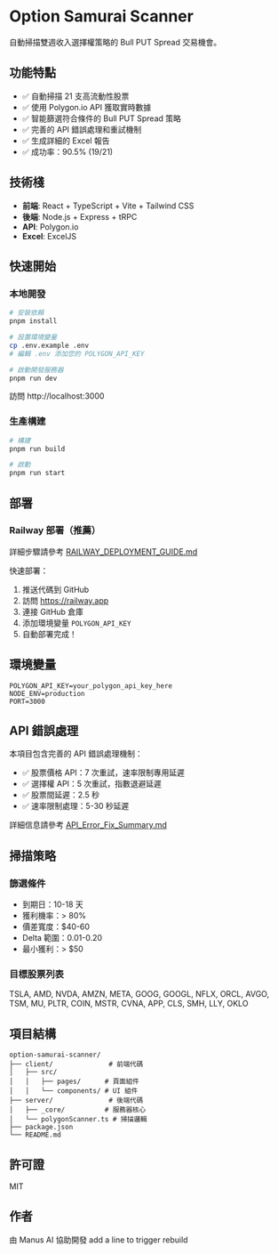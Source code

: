 # Option Samurai Scanner

自動掃描雙週收入選擇權策略的 Bull PUT Spread 交易機會。

## 功能特點

- ✅ 自動掃描 21 支高流動性股票
- ✅ 使用 Polygon.io API 獲取實時數據
- ✅ 智能篩選符合條件的 Bull PUT Spread 策略
- ✅ 完善的 API 錯誤處理和重試機制
- ✅ 生成詳細的 Excel 報告
- ✅ 成功率：90.5% (19/21)

## 技術棧

- **前端**: React + TypeScript + Vite + Tailwind CSS
- **後端**: Node.js + Express + tRPC
- **API**: Polygon.io
- **Excel**: ExcelJS

## 快速開始

### 本地開發

```bash
# 安裝依賴
pnpm install

# 設置環境變量
cp .env.example .env
# 編輯 .env 添加您的 POLYGON_API_KEY

# 啟動開發服務器
pnpm run dev
```

訪問 http://localhost:3000

### 生產構建

```bash
# 構建
pnpm run build

# 啟動
pnpm run start
```

## 部署

### Railway 部署（推薦）

詳細步驟請參考 [RAILWAY_DEPLOYMENT_GUIDE.md](./RAILWAY_DEPLOYMENT_GUIDE.md)

快速部署：
1. 推送代碼到 GitHub
2. 訪問 https://railway.app
3. 連接 GitHub 倉庫
4. 添加環境變量 `POLYGON_API_KEY`
5. 自動部署完成！

## 環境變量

```env
POLYGON_API_KEY=your_polygon_api_key_here
NODE_ENV=production
PORT=3000
```

## API 錯誤處理

本項目包含完善的 API 錯誤處理機制：

- ✅ 股票價格 API：7 次重試，速率限制專用延遲
- ✅ 選擇權 API：5 次重試，指數退避延遲
- ✅ 股票間延遲：2.5 秒
- ✅ 速率限制處理：5-30 秒延遲

詳細信息請參考 [API_Error_Fix_Summary.md](./API_Error_Fix_Summary.md)

## 掃描策略

### 篩選條件

- 到期日：10-18 天
- 獲利機率：> 80%
- 價差寬度：$40-60
- Delta 範圍：0.01-0.20
- 最小獲利：> $50

### 目標股票列表

TSLA, AMD, NVDA, AMZN, META, GOOG, GOOGL, NFLX, ORCL, AVGO, TSM, MU, PLTR, COIN, MSTR, CVNA, APP, CLS, SMH, LLY, OKLO

## 項目結構

```
option-samurai-scanner/
├── client/              # 前端代碼
│   ├── src/
│   │   ├── pages/      # 頁面組件
│   │   └── components/ # UI 組件
├── server/              # 後端代碼
│   ├── _core/          # 服務器核心
│   └── polygonScanner.ts # 掃描邏輯
├── package.json
└── README.md
```

## 許可證

MIT

## 作者

由 Manus AI 協助開發
add a line to trigger rebuild

